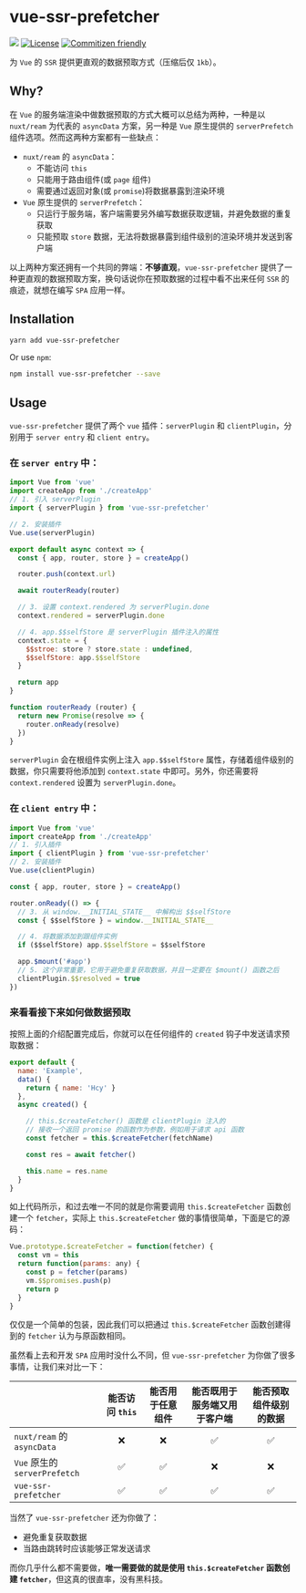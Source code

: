 # vue-ssr-prefetcher

[![](https://img.shields.io/npm/v/vue-ssr-prefetcher.svg)](https://www.npmjs.com/package/vue-ssr-prefetcher)
<a href="https://github.com/HcySunYang/vue-ssr-prefetcher"><img src="https://img.shields.io/npm/l/vue-ssr-prefetcher.svg" alt="License"/></a>
<a href="http://commitizen.github.io/cz-cli/"><img src="https://img.shields.io/badge/commitizen-friendly-brightgreen.svg" alt="Commitizen friendly"/></a>

为 `Vue` 的 `SSR` 提供更直观的数据预取方式（压缩后仅 `1kb`）。

## Why?

在 `Vue` 的服务端渲染中做数据预取的方式大概可以总结为两种，一种是以 `nuxt/ream` 为代表的 `asyncData` 方案，另一种是 `Vue` 原生提供的 `serverPrefetch` 组件选项。然而这两种方案都有一些缺点：

- `nuxt/ream` 的 `asyncData`：
  - 不能访问 `this`
  - 只能用于路由组件(或 `page` 组件)
  - 需要通过返回对象(或 `promise`)将数据暴露到渲染环境
- `Vue` 原生提供的 `serverPrefetch`：
  - 只运行于服务端，客户端需要另外编写数据获取逻辑，并避免数据的重复获取
  - 只能预取 `store` 数据，无法将数据暴露到组件级别的渲染环境并发送到客户端

以上两种方案还拥有一个共同的弊端：**不够直观**，`vue-ssr-prefetcher` 提供了一种更直观的数据预取方案，换句话说你在预取数据的过程中看不出来任何 `SSR` 的痕迹，就想在编写 `SPA` 应用一样。

## Installation

```sh
yarn add vue-ssr-prefetcher
```

Or use `npm`:

```sh
npm install vue-ssr-prefetcher --save
```

## Usage

`vue-ssr-prefetcher` 提供了两个 `vue` 插件：`serverPlugin` 和 `clientPlugin`，分别用于 `server entry` 和 `client entry`。

### 在 `server entry` 中：

```js
import Vue from 'vue'
import createApp from './createApp'
// 1. 引入 serverPlugin
import { serverPlugin } from 'vue-ssr-prefetcher'

// 2. 安装插件
Vue.use(serverPlugin)

export default async context => {
  const { app, router, store } = createApp()

  router.push(context.url)

  await routerReady(router)

  // 3. 设置 context.rendered 为 serverPlugin.done
  context.rendered = serverPlugin.done

  // 4. app.$$selfStore 是 serverPlugin 插件注入的属性
  context.state = {
    $$stroe: store ? store.state : undefined,
    $$selfStore: app.$$selfStore
  }

  return app
}

function routerReady (router) {
  return new Promise(resolve => {
    router.onReady(resolve)
  })
}
```

`serverPlugin` 会在根组件实例上注入 `app.$$selfStore` 属性，存储着组件级别的数据，你只需要将他添加到 `context.state` 中即可。另外，你还需要将 `context.rendered` 设置为 `serverPlugin.done`。

### 在 `client entry` 中：

```js
import Vue from 'vue'
import createApp from './createApp'
// 1. 引入插件
import { clientPlugin } from 'vue-ssr-prefetcher'
// 2. 安装插件
Vue.use(clientPlugin)

const { app, router, store } = createApp()

router.onReady(() => {
  // 3. 从 window.__INITIAL_STATE__ 中解构出 $$selfStore
  const { $$selfStore } = window.__INITIAL_STATE__

  // 4. 将数据添加到跟组件实例
  if ($$selfStore) app.$$selfStore = $$selfStore

  app.$mount('#app')
  // 5. 这个非常重要，它用于避免重复获取数据，并且一定要在 $mount() 函数之后
  clientPlugin.$$resolved = true
})
```

### 来看看接下来如何做数据预取

按照上面的介绍配置完成后，你就可以在任何组件的 `created` 钩子中发送请求预取数据：

```js
export default {
  name: 'Example',
  data() {
    return { name: 'Hcy' }
  },
  async created() {

    // this.$createFetcher() 函数是 clientPlugin 注入的
    // 接收一个返回 promise 的函数作为参数，例如用于请求 api 函数
    const fetcher = this.$createFetcher(fetchName)

    const res = await fetcher()

    this.name = res.name
  }
}
```

如上代码所示，和过去唯一不同的就是你需要调用 `this.$createFetcher` 函数创建一个 `fetcher`，实际上 `this.$createFetcher` 做的事情很简单，下面是它的源码：

```js
Vue.prototype.$createFetcher = function(fetcher) {
  const vm = this
  return function(params: any) {
    const p = fetcher(params)
    vm.$$promises.push(p)
    return p
  }
}
```

仅仅是一个简单的包装，因此我们可以把通过 `this.$createFetcher` 函数创建得到的 `fetcher` 认为与原函数相同。

虽然看上去和开发 `SPA` 应用时没什么不同，但 `vue-ssr-prefetcher` 为你做了很多事情，让我们来对比一下：

|            | 能否访问 `this` | 能否用于任意组件  | 能否既用于服务端又用于客户端     | 能否预取组件级别的数据    |
| ---------- | :-----------:  | :-----------: | :-----------: | :-----------: |
| `nuxt/ream` 的 `asyncData`   | ❌           | ❌     | ✅       | ✅     |
| `Vue` 原生的 `serverPrefetch` | ✅           | ✅     | ❌       | ❌     |
| `vue-ssr-prefetcher`         | ✅           | ✅     | ✅       | ✅     |

当然了 `vue-ssr-prefetcher` 还为你做了：

- 避免重复获取数据
- 当路由跳转时应该能够正常发送请求

而你几乎什么都不需要做，**唯一需要做的就是使用 `this.$createFetcher` 函数创建 `fetcher`**，但这真的很直率，没有黑科技。
